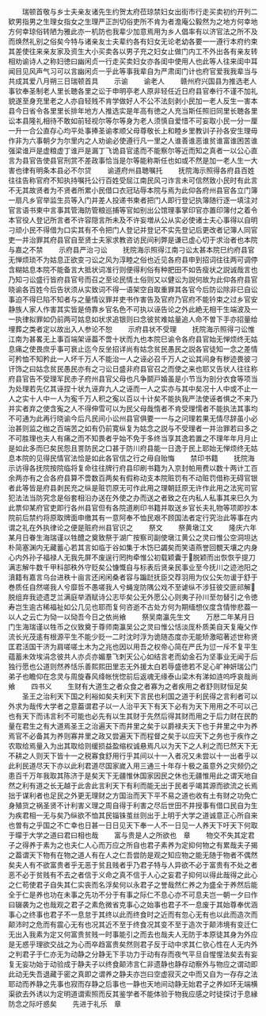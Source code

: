 <!-- { "loadSidebar": true } -->
　　瑞顿首敬与乡士夫亲友诸先生约贺太府莅琼禁妇女出街市行走买卖初约开列二欵男指男之生理女指女之生理严正剀切俗吏所不肯为者澹庵公毅然为之地方何幸地方何幸琼俗转陋为雅此亦一机防也我辈少加意焉用为乡人倡率有以济官法之所不及而焕然礼别之俗矣今特与诸亲友士夫辈约各有妇女无论老幼各要一一遵行本府约束其差使往来亲友家及资生大小买卖各以男子充之妇女止做门内工不外出各有亲友转相劝谕诗人之称妇徳曰幽闲贞一行走买卖妇女亦各闺中使用人也此等人往来闺中耳闻目见风声气习可以言幽闲贞一乎此等事我辈自为严肃闺门计也府官爱我我辈当与共成其爱八月朔三日瑞顿首具
　　示谕
　　谕老人
　　赣州府兴国县为推选老人事钦奉圣制老人里长聴各里之讼于申明亭老人原非轻任近日府县官奉行不谨不加礼貌遂至身充里老之人亦自轻贱不肯学做好人不公不法刻剥小民加一老人反生一害本县今日省令各里里长排年地方人推选实是年高有徳之人充当斯任照旧同里长聴各里讼本县隆礼相待不敢如前轻视尔等尔等身为老人须慎自爱惜不可妄取小民一分一厘一升一合公直存心均平处事捧圣谕孝顺父母尊敬长上和睦乡里教训子孙各安生理毋作非为六事朝夕为尔里内之人劝谕必使遵行凡一里之人谁善谁恶谁贫谁富谁困苦谁强梁谁戸是虚粮虚丁谁戸是漏丁飞诡县官逺而不能察尔等近而知之真者一以公心直言为县官告使县官刑赏不差政事恰当是尔等能称斯任也如或不然是加一老人生一大害也律有明条本县必不尔贷
　　谕道府州县聴嘱托
　　抚院海示照得各府县百姓往往告称官府不知执持嘱托公行百姓受屈江南民风刁诈言未可信然致小民时有此言不无其故贤者为不贤者所累小民借口衣冠玷辱本院与焉为此仰各府州县官各立门簿一扇凡乡官举监生员等入门并差人投递书柬者把门人即行登记执簿随行逐一填注对官言语书柬中言事其管海防管粮巡捕等官如别出公馆理事掌印官亦置印簿付之着令本官役人登记所言者不许容隠言所未及不许妄増从公从实必使诸士夫心事得以自明刁顽小民不得借为口实其有不令把门人登记并登记不实先登记后更改者记簿人同官吏一并治罪其府县官自至贤士夫家求教咨访民间利弊是谦已虚心切于求治者也本院与嘉之不禁
　　示府县严治刁讼
　　抚院海示照得江南刁讼太甚本院巳约府县官无惮烦琐不为姑息正欲变刁讼之风为淳睦之俗也近见各府县申到招词往往两可调停含糊姑息本院不能备言大抵状词准行则便得利俗有种肥田不如告瘦状之説诚哉言也乃知刁讼盛行皆府县官号而召之至论民情土俗则又以健讼为説何故为此仰各府县官晓谕各百姓今后告状须从实致词不得一语架空自取重罪其各官今后防讼除非巳自讼事迫不得巳陷不知者与之量情议罪并吏书作害告及官府乃官府不能钤束之过乡官安静族人家人作害其实皆是倚靠乡官名色不可执以诬告论之外此絶无相干生端波及一一执律拟罪如仍前两可姑息如状求追银则曰念彼贫难姑量追人命不曽下手亦招量给埋葬之类者定以故出入人参论不恕
　　示府县状不受理
　　抚院海示照得刁讼惟江南为甚畧无上事百端架诬葢不啻十状而九也本院巳谕令各府县官始无惮烦终无姑息痛之使畏庶乎事可衰止迄今反坐招详尚有姑念贫民愚民之説各官徒知一念之差情可矜恤不知矜此一人坏千万人不能治一人之诬必召千万人之讼其间身有秽迹畏彼刁讦饰之曰姑念贫民愚民亦有之刁讼日盛非府县官召之而使之来也耶又告状人往往称府县官告不受理军民赤子府州县官父母也凡争鬬戸婚虽是小节当为剖分衣食等项当为处理若先亿其诬捏十状九诬弃九人之诬而一人之实亦与其中矣况十人中或不止一人之实十人中一人为寃千万人积之寃以百以十计矣不能执我严法使诬者惧之不来乃并实者弃之使含寃之人不得伸雪可以为民父母哉惰者不肯受理懦者不能执法其事均不可通为此再行晓谕今后凡民间小讼州县官俱要一一与之问理若果无情尽辞虽小必治甚则监之枷之百端苦之如有仍前寛纵复为姑念之説与不受理者一并治罪若曰多之不可胜理也夫人有痛之而不知畏者乎始不免于多终当享其逸若置之不理年年月月止是如此多而巳矣民怨且詈防民之口甚于防川府县能一日逸于民上耶始无惮烦终无姑息本院的见得民情官法恰是如此各官信之行之毋自贻悔
　　禁印书籍
　　抚院海示访得各抚院按院临将复命往往牌行府县印刷书籍为入京封帕用费以数十两计工百余两亦有之合各府县算不啻数百两矣有假称动支本院赃罚有不动赃罚借称无碍官银者此等皆是府县剥民充之纵是赃罚原无可作此用之理朝廷原无许作此用之法宪司官犯法法当防究念是俗套相沿办送在外使之办而送之者致之在内私人私事其来巳久为此票仰某府官吏即行各州县官但有各院道刷印书籍并取送乡官长夫礼物等项即抄本院前后禁约将原取牌面申缴其有一意阿奉不恤民艰不顾国法者定行究治此等事在内谓之礼在外执律论之便是赃府州县官识之
　　祭文
　　祭黄墩江文
　　隆庆六年某月日眷生海瑞谨以牲醴之奠致祭于湖广按察司副使墩江黄公之灵曰惟公空洞坦达朴简塞渊内无藏蓄心若其言如临于谷如集于木饬巳蠲矣而笑语燕誉回覩天壤之内身心内外孙子福禄人无我先屏不废逞行罔拘牵惟公初载颖囊于脱颖而出恢恢乎提刀满志解牛数千甲科部秩外守贬矣公慷慨自与标表后贤亲民事业至今抚川之迹池阳之濆籍有嘉言乌台进秩十亩言还闲闲桑者容与蹁跹抚臣交荐羽用为仪公矢勿谖于舒于巻质任自然嗟我人兮靡哲不愚嗟我人兮蝇宠防隅公戏不至谑纵不涉狂彼交匪祁解脱组弃我迹遗芝兰满庭举酒赋诗公志毕矣公无外愿公心则夷子孙川至勿替引之令徳寿岂生逾古稀福祉如公几见也耶而复何咨逝不古处方何为期缅想仪度含情惨悲葢一以人之云亡为恸一以恸吾今日之依尚飨
　　祭吴南瀛先生文
　　万厯二年某月日门生海瑞谨以牲币之仪致奠于尊师南瀛吴公之灵曰惟公恬淡厐朴质美自天复庵父作流长光茂逺有根源平生不能少贬一二时沈时浮为诡随态度亦无能矫激昭著述世称贤匡君活国干济为肩嗟嗟土木为之兆也因以用吾之权帝心简在严氏为愆一斥不复平生蕴蓄未效埃涓念彼共人亦贞亦媚羣飞刺天公心如结言老而幼金石为坚事业无闻于后独行愿也公道则然养恬乐善熙熙田里志无外援太白若辱盛徳若不足心旷神妍瑞公门弟子也瞻仰在念灵与周旋春风绛帐恍惚前后返魂无缘泰山梁木有涕如涟呜呼哀哉尚飨
　　四书义
　　生财有大道生之者众食之者寡为之者疾用之者舒则财恒足矣
　　圣王之治利天下国之利裕如矣夫利天下言民也利国之道于利民得之言利者可以外求为哉传大学者之意葢谓君子以一人治平天下有天下必有为天下用用之不可以己也有天下而讳言利不可能也必先有以生其财于先然后得其财而用之于后力财在民酌量在君生之有大道焉圣王之治遍天下而井里之矣于以爵禄夫天下也于井里之中为养焉官不必备其为养则寡井里之政又尝遍天下而程督之矣于以应天下之务也于疾作之农取给焉量入为出其取给则缓损益盈缩权诚悬焉凡以为天下之人利之而巳然天下无不耕之人则天下皆十一之税寡食舒用行乎其间以十一入者况又未尝以十一出者乎以此利民道尽天下亦以此利君道尽国家嵗入用三通三十年存十极之虽意外之灾频仍之患百千万年我取其陈济于是矣天下无疆惟休国家因民之休也无疆惟用此之谓天地自然之利有道之长无越于此舎此言利天下有利而能无出于民者乎竭其源而欲流之长焉拙于谋利者也足民之外更无理财之方国治而天下平不易之道也收有土有财之功免亡身殖货之祸圣贤不计利害义理之周自得于利害之尽后世田不井授事有借口民自为生为疾君相一无与矣乃纵欲不恤其民锱铢茧丝则出于上明于大学之道诚意正心所自来也曽有之乎国之不亡幸也日甚一日日见天下奉一人不一日见一人养天下吁天下何取于曚于大学之道曰君曰相也哉
　　富与贵是人之所欲也　章
　　物交不失其定君子之得养于素为之也夫仁人心而万应之所自也君子素养为定抑何物之有累哉夫子揭之葢谓天下物有在物之道人有在人之仁吾尝防是观之知应物之能无随于物者不偶然矣夫人有不欲富贵者乎无恶于贫且贱者乎乃君子特与人异欲不必于富贵有不处之者恶不必于贫贱有不去之者信于义命之真不信于人心之妄君子抑何以得此哉得之此心之仁苟使君子自失其仁实丧而名浮矣何以永君子之誉哉然仁养之为盛全于养然后能全于仁是养也功在未事之先功不分于有事之际仁不息心亦不可息夫岂一朝一夕曰作曰辍袭为之也哉观之君子之素危微省克事心之始事也君子不一息废于其始尊奉优涵事心之终事也君子不一息怠于其终以此而终食时之近而有忽心无有也以此而造次而颠沛时之危而有震心无有也况其近不至于终食况其变不至于造次于颠沛境有变迁仁无出入我素为定又何富贵贫贱一时事能引之而去也哉夫人无防于本原徒其身为外应是无惑乎理欲交战之为心而卒趋富贵矣然则君子反于动中求其仁欤心性在人无内外之判君子于仁亦无为动静之分静无下手功力于动有存而夜气平旦自惺惺法矣去有妄复无妄功始于动验成于静夫子以终食颠沛言仁非遗静也静存动察外与物应之谓动即此动无失吾退藏于密之真即之谓养之静夫亦岂曰空虚寂灭之中而又自为一存存之法耶动而养静之先事也寂而存静之后事也一静也天地间动静无始君子之养如环无端横渠欲去外诱以为定明道谓索照而反其鉴学者不能体验于物我应感之时徒探讨于息縁防念之际吁惑矣
　　先进于礼乐　章
